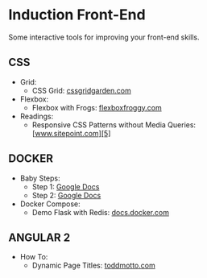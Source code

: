 Induction Front-End
===================

Some interactive tools for improving your front-end skills.


CSS
-------
* Grid:
    - CSS Grid: [cssgridgarden.com][1]
* Flexbox:
    - Flexbox with Frogs: [flexboxfroggy.com][2]
* Readings:
    - Responsive CSS Patterns without Media Queries: [www.sitepoint.com][5]
    
DOCKER
-------
* Baby Steps:
    - Step 1: [Google Docs][3]
    - Step 2: [Google Docs][4]
* Docker Compose:
	- Demo Flask with Redis: [docs.docker.com][7]     

ANGULAR 2
----------
* How To:
    - Dynamic Page Titles: [toddmotto.com][6]

[1]: http://cssgridgarden.com/ "CSS Grid Garden"
[2]: http://flexboxfroggy.com/ "Flexbox Froggy"
[3]: https://docs.google.com/presentation/d/1rxk34q6G3KxR1DSBsBPWI3T141JyEIY-kTbt5AHITEo/edit#slide=id.g137b99dabe_1_38 "Babys Steps 1"
[4]: https://docs.google.com/presentation/d/1xOC9LKajXXKCOrZGQU4gQKQ0rI0kfZij356InzOE8i4/edit#slide=id.g137b99dabe_1_38 "Baby Steps 2"
[5]: https://www.sitepoint.com/responsive-css-patterns-without-media-queries "Responsive CSS Patterns without Media Queries"
[6]: https://toddmotto.com/dynamic-page-titles-angular-2-router-events "Dynamic Page Titles"
[7]: https://docs.docker.com/compose/gettingstarted/ "Get started with Docker Compose"